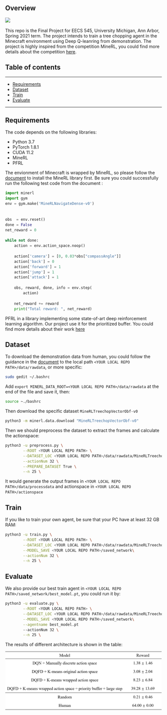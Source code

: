 ## Overview
<img src='image/finalDemo.gif' width="500"/>


This repo is the Final Project for EECS 545, University Michigan, Ann Arbor, Spring 2021 term. The project intends to train a tree chopping agent in the Minecraft environment using Deep Q-leanring from demonstration. The project is highly inspired from the competition MineRL, you could find more details about the competition [here](https://minerl.io/docs/).

## Table of contents
-----
  * [Requirements](#requirements)
  * [Dataset](#dataset)
  * [Train](#train)
  * [Evaluate](#evaluate)
------

## Requirements

The code depends on the following libraries:

* Python 3.7
* PyTorch 1.8.1
* CUDA 11.2
* MineRL
* PFRL

The envionment of Minecraft is wrapped by MineRL, so please follow the [document](https://minerl.io/docs/) to install the MineRL library first. Be sure you could successfully run the following test code from the document :

```python
import minerl
import gym
env = gym.make('MineRLNavigateDense-v0')


obs  = env.reset()
done = False
net_reward = 0

while not done:
    action = env.action_space.noop()

    action['camera'] = [0, 0.03*obs["compassAngle"]]
    action['back'] = 0
    action['forward'] = 1
    action['jump'] = 1
    action['attack'] = 1

    obs, reward, done, info = env.step(
        action)

    net_reward += reward
    print("Total reward: ", net_reward)
```

PFRL in a library implementing some state-of-art deep reinforcement learning algorithm. Our project use it for the prioritized buffer. You could find more details about their work [here](https://pfrl.readthedocs.io/en/latest/index.html)

## Dataset

To download the demonstration data from human, you could follow the guidance in the [document](https://minerl.io/docs/) to the local path ``<YOUR LOCAL REPO PATH>/data/rawdata``, or more specific:

```bash
sudo gedit ~/.bashrc
```
Add ``export MINERL_DATA_ROOT=<YOUR LOCAL REPO PATH>/data/rawdata`` at the end of the file and save it, then:

```bash
source ~./bashrc
```

Then download the specific dataset ``MineRLTreechopVectorObf-v0``
```bash
python3 -m minerl.data.download "MineRLTreechopVectorObf-v0"
```

Then we should preprocess the dataset to extract the frames and calculate the actionspace:
```bash
python3 -u preprocess.py \
        --ROOT <YOUR LOCAL REPO PATH> \
        --DATASET_LOC <YOUR LOCAL REPO PATH>/data/rawdata/MineRLTreechopVectorObf-v0 \
        --actionNum 32 \
        --PREPARE_DATASET True \
        --n 25 \
```
It would generate the output frames in ``<YOUR LOCAL REPO PATH>/data/processdata`` and actionspace in ``<YOUR LOCAL REPO PATH>/actionspace``

## Train

If you like to train your own agent, be sure that your PC have at least 32 GB RAM:
```bash
python3 -u train.py \
        --ROOT <YOUR LOCAL REPO PATH> \
        --DATASET_LOC <YOUR LOCAL REPO PATH>/data/rawdata/MineRLTreechopVectorObf-v0 \
        --MODEL_SAVE <YOUR LOCAL REPO PATH>/saved_network\
        --actionNum 32 \
        --n 25 \
```

## Evaluate
We also provide our best train agent in ``<YOUR LOCAL REPO PATH>/saved_network/best_model.pt``, you could run it by:
```bash
python3 -u evaluate.py \
        --ROOT <YOUR LOCAL REPO PATH> \
        --DATASET_LOC <YOUR LOCAL REPO PATH>/data/rawdata/MineRLTreechopVectorObf-v0 \
        --MODEL_SAVE <YOUR LOCAL REPO PATH>/saved_network\
        --agentname best_model.pt
        --actionNum 32 \
        --n 25 \
```
The results of different architecture is shown in the table:

<img src='image/result.png' width="600"/>



